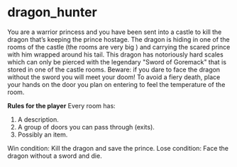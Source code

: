 # dragon_hunter
You are a warrior princess and you have been sent into a castle to kill the dragon that’s keeping the prince hostage. The dragon is hiding in one of the rooms of the castle (the rooms are very big ) and carrying the scared prince with him wrapped around his tail. This dragon has notoriously hard scales which can only be pierced with the legendary "Sword of Goremack" that is stored in one of the castle rooms. Beware: if you dare to face the dragon without the sword you will meet your doom! To avoid a fiery death, place your hands on the door you plan on entering to feel the temperature of the room. 

**Rules for the player**
Every room has:
1. A description.
2. A group of doors you can pass through (exits).
3. Possibly an item. 

Win condition: Kill the dragon and save the prince. 
Lose condition: Face the dragon without a sword and die.

